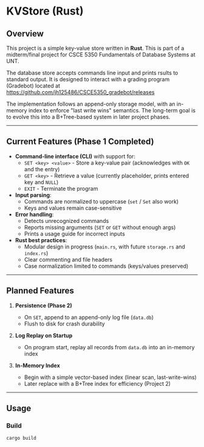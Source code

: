# KVStore (Rust)

## Overview
This project is a simple key-value store written in **Rust**. This is part of a midterm/final 
project for CSCE 5350 Fundamentals of Database Systems at UNT.  

The database store accepts commands line input and prints rsults to standard output. It is designed to 
interact with a grading program (Gradebot) located at https://github.com/jh125486/CSCE5350_gradebot/releases  

The implementation follows an append-only storage model, with an in-memory index to enforce "last write wins" semantics. The long-term goal is to evolve this into a B+Tree-based system in later project phases.  

---

## Current Features (Phase 1 Completed)
- **Command-line interface (CLI)** with support for:
  - `SET <key> <value>` - Store a key-value pair (acknowledges with `OK` and the entry)
  - `GET <key>` - Retrieve a value (currently placeholder, prints entered key and `NULL`)
  - `EXIT` - Terminate the program
- **Input parsing**:
  - Commands are normalized to uppercase (`set` / `Set` also work)
  - Keys and values remain case-sensitive
- **Error handling**:
  - Detects unrecognized commands
  - Reports missing arguments (`SET` or `GET` without enough args)
  - Prints a usage guide for incorrect inputs
- **Rust best practices**:
  - Modular design in progress (`main.rs`, with future `storage.rs` and `index.rs`)
  - Clear commenting and file headers
  - Case normalization limited to commands (keys/values preserved)

---

## Planned Features
1. **Persistence (Phase 2)**  
   - On `SET`, append to an append-only log file (`data.db`)  
   - Flush to disk for crash durability  

2. **Log Replay on Startup**  
   - On program start, replay all records from `data.db` into an in-memory index  

3. **In-Memory Index**  
   - Begin with a simple vector-based index (linear scan, last-write-wins)  
   - Later replace with a B+Tree index for efficiency (Project 2)  

---

## Usage

### Build
```bash
cargo build

